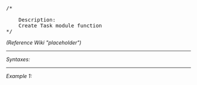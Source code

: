 <pre>/*
	
	Description:
	Create Task module function
*/</pre>

*(Reference Wiki "placeholder")*


---
*Syntaxes:*

<!-- [] call `BIS_fnc_moduleTaskCreate` -->

---
*Example 1:*

<!-- 
```sqf
[] call BIS_fnc_moduleTaskCreate;
``` -->